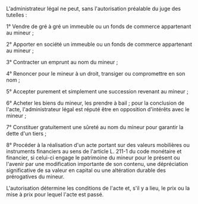 L'administrateur légal ne peut, sans l'autorisation préalable du juge des tutelles :

1° Vendre de gré à gré un immeuble ou un fonds de commerce appartenant au mineur ;

2° Apporter en société un immeuble ou un fonds de commerce appartenant au mineur ;

3° Contracter un emprunt au nom du mineur ;

4° Renoncer pour le mineur à un droit, transiger ou compromettre en son nom ;

5° Accepter purement et simplement une succession revenant au mineur ;

6° Acheter les biens du mineur, les prendre à bail ; pour la conclusion de l'acte, l'administrateur légal est réputé être en opposition d'intérêts avec le mineur ;

7° Constituer gratuitement une sûreté au nom du mineur pour garantir la dette d'un tiers ;

8° Procéder à la réalisation d'un acte portant sur des valeurs mobilières ou instruments financiers au sens de l'article L. 211-1 du code monétaire et financier, si celui-ci engage le patrimoine du mineur pour le présent ou l'avenir par une modification importante de son contenu, une dépréciation significative de sa valeur en capital ou une altération durable des prérogatives du mineur.

L'autorisation détermine les conditions de l'acte et, s'il y a lieu, le prix ou la mise à prix pour lequel l'acte est passé.
